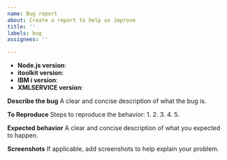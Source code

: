 ```yaml
---
name: Bug report
about: Create a report to help us improve
title: ''
labels: bug
assignees: ''

---
```


<!--
Thank you for reporting a possible bug in nodejs-itoolkit.

Please fill in as much of the template below as you can.

Node.js version: output of `node -v`
itoolkit version: output of `npm ls itoolkit`
IBM i version: output of `uname -vr`
XMLSERVICE version: output of `qsh cmd('/qsys.lib/qxmlserv.lib/xmlver.pgm')`

If possible, please provide code that demonstrates the problem, keeping it as
simple and free of external dependencies as you can.
-->

* **Node.js version**:
* **itoolkit version**:
* **IBM i version**:
* **XMLSERVICE version**:

**Describe the bug**
A clear and concise description of what the bug is.

**To Reproduce**
Steps to reproduce the behavior:
1. 
2. 
3. 
4. 
5. 

**Expected behavior**
A clear and concise description of what you expected to happen.

**Screenshots**
If applicable, add screenshots to help explain your problem.

<!-- Please provide more details below this comment. -->

